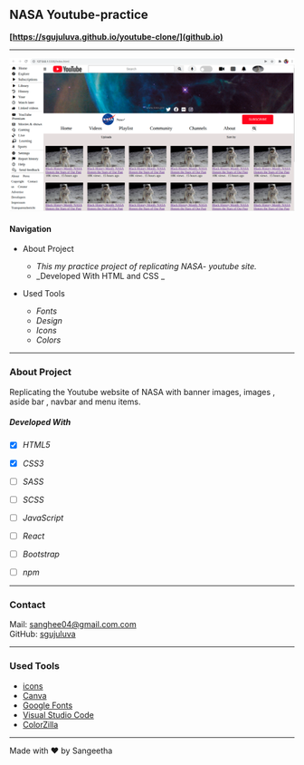 ## NASA Youtube-practice

**[https://sgujuluva.github.io/youtube-clone/](github.io)**

---

![Screenshot from Project](./img/youtube-readme.png)

#### Navigation

- About Project
  - _This my practice project of replicating NASA- youtube site._
  - _Developed With HTML and CSS _

- Used Tools
  - _Fonts_
  - _Design_
  - _Icons_
  - _Colors_

---

### About Project

Replicating the Youtube website of NASA with banner images, images , aside bar , navbar and menu items.


##### Developed With

- [x] _HTML5_
- [x] _CSS3_
- [ ] _SASS_
- [ ] _SCSS_
- [ ] _JavaScript_
- [ ] _React_
- [ ] _Bootstrap_
- [ ] _npm_


---

### Contact

Mail: <sanghee04@gmail.com.com><br>
GitHub: [sgujuluva](https://github.com/)<br>

---

### Used Tools

- [icons](https://fontawesome.com)
- [Canva](https://www.canva.com/)
- [Google Fonts](https://fonts.google.com/)
- [Visual Studio Code](https://code.visualstudio.com/)
- [ColorZilla](https://www.colorzilla.com/chrome/)

---

Made with ❤️ by Sangeetha

